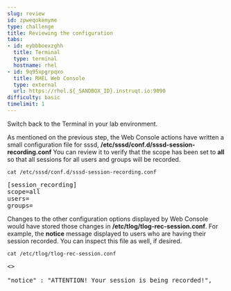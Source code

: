 ```yaml
---
slug: review
id: zpweqokemyme
type: challenge
title: Reviewing the configuration
tabs:
- id: eybbboexzghh
  title: Terminal
  type: terminal
  hostname: rhel
- id: 9q95xpgrpqxo
  title: RHEL Web Console
  type: external
  url: https://rhel.${_SANDBOX_ID}.instruqt.io:9090
difficulty: basic
timelimit: 1
---
```


Switch back to the Terminal in your lab environment.

As mentioned on the previous step, the Web Console actions have written a small configuration file for sssd, __/etc/sssd/conf.d/sssd-session-recording.conf__  You can review it to verify that the scope has been set to __all__ so that all sessions for all users and groups will be recorded.

```bash,run
cat /etc/sssd/conf.d/sssd-session-recording.conf
```

<pre class=file>
[session_recording]
scope=all
users=
groups=
</pre>

Changes to the other configuration options displayed by Web Console would have stored those changes in __/etc/tlog/tlog-rec-session.conf__.  For example, the __notice__ message displayed to users who are having their session recorded. You can inspect this file as well, if desired.

```bash,run
cat /etc/tlog/tlog-rec-session.conf
```

<pre class=file>
<<OUTPUT ABRIDGED>>

"notice" : "ATTENTION! Your session is being recorded!",
</pre>
